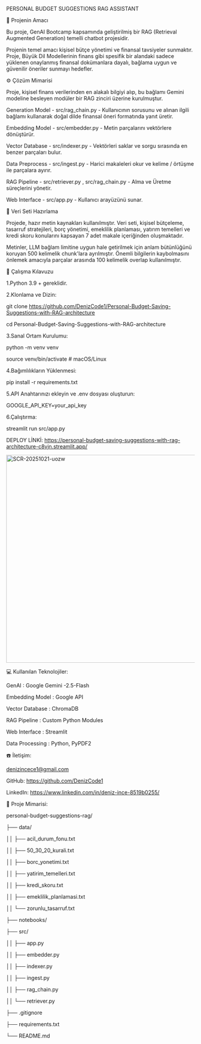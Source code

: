 PERSONAL BUDGET SUGGESTIONS RAG ASSISTANT

🎯 Projenin Amacı 

Bu proje, GenAI Bootcamp kapsamında geliştirilmiş bir RAG (Retrieval Augmented Generation) temelli chatbot projesidir.

Projenin temel amacı kişisel bütçe yönetimi ve finansal tavsiyeler sunmaktır. Proje, Büyük Dil Modellerinin finans gibi spesifik bir alandaki sadece yüklenen onaylanmış finansal dokümanlara dayalı, bağlama uygun ve güvenilir öneriler sunmayı  hedefler.


⚙️ Çözüm Mimarisi

Proje, kişisel finans verilerinden en alakalı bilgiyi alıp, bu bağlamı Gemini modeline besleyen modüler bir RAG zinciri üzerine kurulmuştur.

Generation Model - src/rag_chain.py - Kullanıcının sorusunu ve alınan ilgili bağlamı kullanarak doğal dilde finansal öneri formatında yanıt üretir.

Embedding Model - src/embedder.py - Metin parçalarını vektörlere dönüştürür.

Vector Database - src/indexer.py - Vektörleri saklar ve sorgu sırasında en benzer parçaları bulur.

Data Preprocess - src/ingest.py - Harici makaleleri okur ve kelime / örtüşme ile parçalara ayırır.

RAG Pipeline - src/retriever.py , src/rag_chain.py - Alma ve Üretme süreçlerini yönetir.

Web Interface - src/app.py - Kullanıcı arayüzünü sunar.


📑 Veri Seti Hazırlama

Projede, hazır metin kaynakları kullanılmıştır. Veri seti, kişisel bütçeleme, tasarruf stratejileri, borç yönetimi, emeklilik planlaması, yatırım temelleri ve kredi skoru konularını kapsayan 7 adet makale içeriğinden oluşmaktadır.

Metinler, LLM bağlam limitine uygun hale getirilmek için anlam bütünlüğünü koruyan 500 kelimelik chunk'lara ayrılmıştır.
Önemli bilgilerin kaybolmasını önlemek amacıyla parçalar arasında 100 kelimelik overlap kullanılmıştır.


🚀 Çalışma Kılavuzu

1.Python 3.9 + gereklidir.

2.Klonlama ve Dizin:

git clone https://github.com/DenizCode1/Personal-Budget-Saving-Suggestions-with-RAG-architecture

cd Personal-Budget-Saving-Suggestions-with-RAG-architecture


3.Sanal Ortam Kurulumu:

python -m venv venv

source venv/bin/activate  # macOS/Linux

4.Bağımlılıkların Yüklenmesi:

pip install -r requirements.txt

5.API Anahtarınızı ekleyin ve .env dosyası oluşturun:

GOOGLE_API_KEY=your_api_key

6.Çalıştırma:

streamlit run src/app.py


DEPLOY LİNKİ: https://personal-budget-saving-suggestions-with-rag-architecture-c8vjn.streamlit.app/


<img width="956" height="556" alt="SCR-20251021-uozw" src="https://github.com/user-attachments/assets/8ab6e1ca-23ed-4231-8f77-9bff5494a7ba" />


💻 Kullanılan Teknolojiler:

GenAI : Google Gemini -2.5-Flash

Embedding Model : Google API

Vector Database : ChromaDB

RAG Pipeline : Custom Python Modules

Web Interface : Streamlit

Data Processing : Python, PyPDF2


☎️ İletişim:

denizincece1@gmail.com

GitHub: https://github.com/DenizCode1

LinkedIn: https://www.linkedin.com/in/deniz-ince-8519b0255/


📐 Proje Mimarisi:

personal-budget-suggestions-rag/

├── data/

││   ├── acil_durum_fonu.txt

││  ├── 50_30_20_kurali.txt

││   ├── borc_yonetimi.txt

││   ├── yatirim_temelleri.txt

││   ├── kredi_skoru.txt

││   ├── emeklilik_planlamasi.txt

││   └── zorunlu_tasarruf.txt


├── notebooks/


├── src/

││   ├── app.py        

││   ├── embedder.py    

││   ├── indexer.py     

││   ├── ingest.py    

││   ├── rag_chain.py    

││   └── retriever.py     


├── .gitignore       


├── requirements.txt       


└── README.md             





